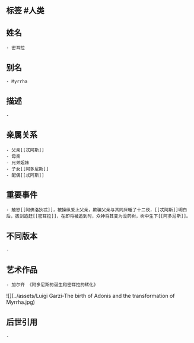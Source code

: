 ## 标签  #人类
## 姓名
	- 密耳拉
## 别名
	- Myrrha
## 描述
	-
## 亲属关系
	- 父亲[[忒阿斯]]
	- 母亲
	- 兄弟姐妹
	- 子女[[阿多尼斯]]
	- 配偶[[忒阿斯]]
## 重要事件
	- 触怒[[阿佛洛狄忒]]，被操纵爱上父亲，欺骗父亲与其同床睡了十二夜，[[忒阿斯]]明白后，拔剑追赶[[密耳拉]]，在即将被追到时，众神将其变为没药树，树中生下[[阿多尼斯]]。
## 不同版本
	-
## 艺术作品
	- 加尔齐 《阿多尼斯的诞生和密耳拉的转化》
 ![](../assets/Luigi Garzi-The birth of Adonis and the transformation of Myrrha.jpg)
## 后世引用
	-
